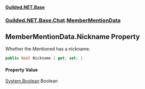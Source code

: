
#### [Guilded.NET.Base](index 'index')
### [Guilded.NET.Base.Chat](index#Guilded_NET_Base_Chat 'Guilded.NET.Base.Chat').[MemberMentionData](MemberMentionData 'Guilded.NET.Base.Chat.MemberMentionData')
## MemberMentionData.Nickname Property
Whether the Mentioned has a nickname.  
```csharp
public bool Nickname { get; set; }
```

#### Property Value
[System.Boolean](https://docs.microsoft.com/en-us/dotnet/api/System.Boolean 'System.Boolean')
Boolean
